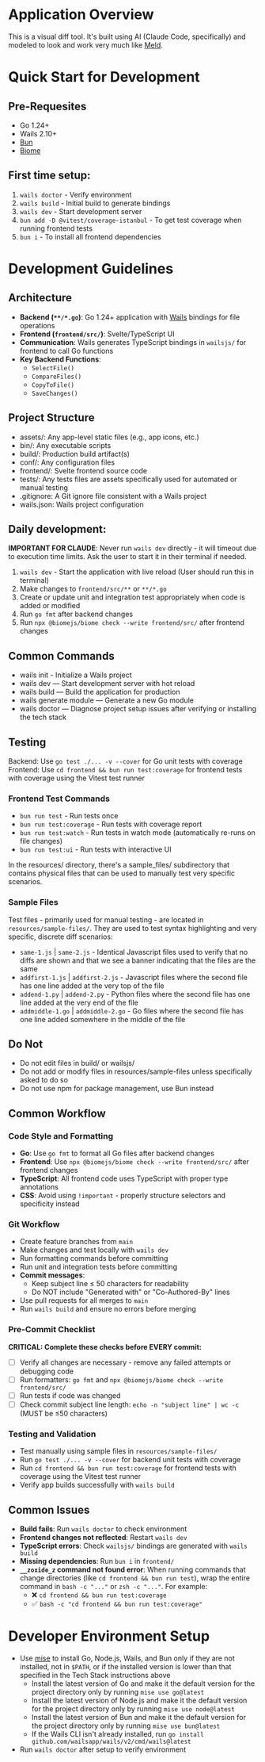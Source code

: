# Application Overview

This is a visual diff tool. It's built using AI (Claude Code, specifically) and modeled to look and work very much like [Meld](https://meldmerge.org/).

# Quick Start for Development

## Pre-Requesites

* Go 1.24+
* Wails 2.10+
* [Bun](https://bun.sh/)
* [Biome](https://biomejs.dev/)

## First time setup:

1. `wails doctor` - Verify environment
2. `wails build` - Initial build to generate bindings
3. `wails dev` - Start development server
4. `bun add -D @vitest/coverage-istanbul` - To get test coverage when running frontend tests
5. `bun i` - To install all frontend dependencies

# Development Guidelines

## Architecture

* **Backend (`**/*.go`)**: Go 1.24+ application with [Wails](https://wails.io/)
bindings for file operations
* **Frontend (`frontend/src/`)**: Svelte/TypeScript UI
* **Communication**: Wails generates TypeScript bindings
  in `wailsjs/` for frontend to call Go functions
* **Key Backend Functions**:
  * `SelectFile()`
  * `CompareFiles()`
  * `CopyToFile()`
  * `SaveChanges()`

## Project Structure

* assets/: Any app-level static files (e.g., app icons, etc.)
* bin/: Any executable scripts
* build/: Production build artifact(s)
* conf/: Any configuration files
* frontend/: Svelte frontend source code
* tests/: Any tests files are assets specifically used for automated or manual testing
* .gitignore: A Git ignore file consistent with a Wails project
* wails.json: Wails project configuration

## Daily development:

**IMPORTANT FOR CLAUDE**: Never run `wails dev` directly - it will timeout due to execution time limits. Ask the user to start it in their terminal if needed.

1. `wails dev` - Start the application with live reload (User should run this in terminal)
2. Make changes to `frontend/src/**` or `**/*.go`
3. Create or update unit and integration test appropriately when code is added or modified
3. Run `go fmt` after backend changes
4. Run `npx @biomejs/biome check --write frontend/src/`
after frontend changes

## Common Commands

* wails init - Initialize a Wails project
* wails dev — Start development server with hot reload
* wails build — Build the application for production
* wails generate module — Generate a new Go module
* wails doctor — Diagnose project setup issues after verifying or installing the tech stack

## Testing

Backend: Use `go test ./... -v --cover` for Go unit tests with coverage
Frontend: Use `cd frontend && bun run test:coverage` for frontend tests with coverage using the Vitest test runner

### Frontend Test Commands

* `bun run test` - Run tests once
* `bun run test:coverage` - Run tests with coverage report
* `bun run test:watch` - Run tests in watch mode (automatically re-runs on file changes)
* `bun run test:ui` - Run tests with interactive UI

In the resources/ directory, there's a sample_files/ subdirectory that contains physical files that can be used to manually test very specific scenarios.

### Sample Files

Test files - primarily used for manual testing - are located in `resources/sample-files/`. They are used to test syntax highlighting and very specific, discrete diff scenarios:

* `same-1.js` | `same-2.js` - Identical Javascript files used to verify that no diffs are shown and that we see a banner indicating that the files are the same
* `addfirst-1.js` | `addfirst-2.js` - Javascript files where the second file has one line added at the very top of the file
* `addend-1.py` | `addend-2.py` - Python files where the second file has one line added at the very end of the file
* `addmiddle-1.go` | `addmiddle-2.go` - Go files where the second file has one line added somewhere in the middle of the file

## Do Not

* Do not edit files in build/ or wailsjs/
* Do not add or modify files in resources/sample-files unless specifically asked to do so
* Do not use npm for package management, use Bun instead

## Common Workflow

### Code Style and Formatting

* **Go**: Use `go fmt` to format all Go files after backend changes
* **Frontend**: Use `npx @biomejs/biome check --write frontend/src/` after frontend changes
* **TypeScript**: All frontend code uses TypeScript with proper type annotations
* **CSS**: Avoid using `!important` - properly structure selectors and specificity instead

### Git Workflow

* Create feature branches from `main`
* Make changes and test locally with `wails dev`
* Run formatting commands before committing
* Run unit and integration tests before committing
* **Commit messages**: 
  * Keep subject line ≤ 50 characters for readability
  * Do NOT include "Generated with" or "Co-Authored-By" lines
* Use pull requests for all merges to `main`
* Run `wails build` and ensure no errors before merging

### Pre-Commit Checklist

**CRITICAL: Complete these checks before EVERY commit:**

- [ ] Verify all changes are necessary - remove any failed attempts or debugging code
- [ ] Run formatters: `go fmt` and `npx @biomejs/biome check --write frontend/src/`
- [ ] Run tests if code was changed
- [ ] Check commit subject line length: `echo -n "subject line" | wc -c` (MUST be ≤50 characters)

### Testing and Validation

* Test manually using sample files in `resources/sample-files/`
* Run `go test ./... -v --cover` for backend unit tests with coverage
* Run `cd frontend && bun run test:coverage` for frontend tests with coverage using the Vitest test runner
* Verify app builds successfully with `wails build`

## Common Issues

* **Build fails**: Run `wails doctor` to check environment
* **Frontend changes not reflected**: Restart `wails dev`
* **TypeScript errors**: Check `wailsjs/` bindings are generated with `wails build`
* **Missing dependencies**: Run `bun i` in `frontend/`
* **`__zoxide_z` command not found error**: When running commands that change directories (like `cd frontend && bun run test`), wrap the entire command in `bash -c "..."` or `zsh -c "..."`. For example:
  * ❌ `cd frontend && bun run test:coverage`
  * ✅ `bash -c "cd frontend && bun run test:coverage"`

# Developer Environment Setup

* Use [mise](https://mise.jdx.dev/getting-started.html) to install Go, Node.js, Wails, and Bun only if they are not installed, not in `$PATH`, or if the installed version is lower than that specified in the Tech Stack instructions above
  * Install the latest version of Go and make it the default version for the project directory only by running `mise use go@latest`
  * Install the latest version of Node.js and make it the default version for the project directory only by running `mise use node@latest`
  * Install the latest version of Bun and make it the default version for the project directory only by running `mise use bun@latest`
  * If the Wails CLI isn't already installed, run `go install github.com/wailsapp/wails/v2/cmd/wails@latest`
* Run `wails doctor` after setup to verify environment
